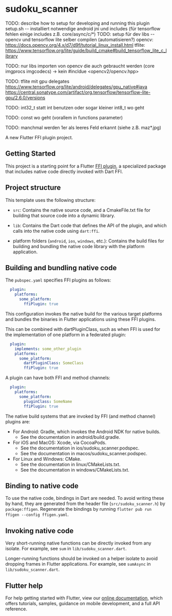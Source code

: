 # sudoku_scanner

TODO: describe how to setup for developing and running this plugin
setup.sh -- installiert notwendige android jni und includes (für tensorflow fehlen einige includes z.B. core/async/c/*)
TODO: setup für dev libs -- opencv und tensorflow lite selber compilen (automatisieren?)
opencv: https://docs.opencv.org/4.x/d7/d9f/tutorial_linux_install.html
tflite: https://www.tensorflow.org/lite/guide/build_cmake#build_tensorflow_lite_c_library

TODO: nur libs importen von opencv die auch gebraucht werden (core imgprocs imgcodecs) -> kein #incldue <opencv2/opencv.hpp>

TODO: tflite mit gpu delegates https://www.tensorflow.org/lite/android/delegates/gpu_native#java
https://central.sonatype.com/artifact/org.tensorflow/tensorflow-lite-gpu/2.6.0/versions

TODO: int32_t statt int benutzen oder sogar kleiner int8_t wo geht

TODO: const wo geht (vorallem in functions parameter)

TODO: manchmal werden 1er als leeres Feld erkannt (siehe z.B. maz*.jpg)

A new Flutter FFI plugin project.

## Getting Started

This project is a starting point for a Flutter
[FFI plugin](https://docs.flutter.dev/development/platform-integration/c-interop),
a specialized package that includes native code directly invoked with Dart FFI.

## Project structure

This template uses the following structure:

* `src`: Contains the native source code, and a CmakeFile.txt file for building
  that source code into a dynamic library.

* `lib`: Contains the Dart code that defines the API of the plugin, and which
  calls into the native code using `dart:ffi`.

* platform folders (`android`, `ios`, `windows`, etc.): Contains the build files
  for building and bundling the native code library with the platform application.

## Building and bundling native code

The `pubspec.yaml` specifies FFI plugins as follows:

```yaml
  plugin:
    platforms:
      some_platform:
        ffiPlugin: true
```

This configuration invokes the native build for the various target platforms
and bundles the binaries in Flutter applications using these FFI plugins.

This can be combined with dartPluginClass, such as when FFI is used for the
implementation of one platform in a federated plugin:

```yaml
  plugin:
    implements: some_other_plugin
    platforms:
      some_platform:
        dartPluginClass: SomeClass
        ffiPlugin: true
```

A plugin can have both FFI and method channels:

```yaml
  plugin:
    platforms:
      some_platform:
        pluginClass: SomeName
        ffiPlugin: true
```

The native build systems that are invoked by FFI (and method channel) plugins are:

* For Android: Gradle, which invokes the Android NDK for native builds.
  * See the documentation in android/build.gradle.
* For iOS and MacOS: Xcode, via CocoaPods.
  * See the documentation in ios/sudoku_scanner.podspec.
  * See the documentation in macos/sudoku_scanner.podspec.
* For Linux and Windows: CMake.
  * See the documentation in linux/CMakeLists.txt.
  * See the documentation in windows/CMakeLists.txt.

## Binding to native code

To use the native code, bindings in Dart are needed.
To avoid writing these by hand, they are generated from the header file
(`src/sudoku_scanner.h`) by `package:ffigen`.
Regenerate the bindings by running `flutter pub run ffigen --config ffigen.yaml`.

## Invoking native code

Very short-running native functions can be directly invoked from any isolate.
For example, see `sum` in `lib/sudoku_scanner.dart`.

Longer-running functions should be invoked on a helper isolate to avoid
dropping frames in Flutter applications.
For example, see `sumAsync` in `lib/sudoku_scanner.dart`.

## Flutter help

For help getting started with Flutter, view our
[online documentation](https://flutter.dev/docs), which offers tutorials,
samples, guidance on mobile development, and a full API reference.

